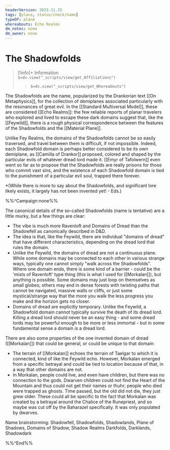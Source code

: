 ```yaml
---
headerVersion: 2023.11.25
tags: [place, status/check/name]
typeOf: plane
whereabouts: Echo Realms
dm_notes: none
dm_owner: none
---
```

# The Shadowfolds
>[!info]+ Information  
> `$=dv.view("_scripts/view/get_Affiliations")`  
>> `$=dv.view("_scripts/view/get_Whereabouts")`

The Shadowfolds are the name, popularized by the Drankorian text [[On Metaphysics]], for the collection of demiplanes associated particularly with the resonances of great evil. In the [[Standard Multiversal Model]], these are considered [[Echo Realms]]: the few reliable reports of planar travelers who explored and lived to escape these dark domains suggest that, like the [[Feywild]], there is a rough physical correspondence between the features of the Shadowfolds and the [[Material Plane]]. 

Unlike Fey Realms, the domains of the Shadowfolds cannot be so easily traversed, and travel between them is difficult, if not impossible. Indeed, each Shadowfold domain is perhaps better considered to be its own demiplane, as [[Camilla of Drankor]] proposed, colored and shaped by the particular evils of whatever dread lord made it. [[Emyr of Tafolwern]] even went so far as to propose that the Shadowfolds are really prisons for those who commit vast sins, and the existence of each Shadowfold domain is tied to the punishment of a particular evil soul, trapped there forever. 

*(While there is more to say about the Shadowfolds, and significant lore likely exists, it largely has not been invented yet! - Eds.)

%%^Campaign:none%%

The canonical details of the so-called Shadowfolds (name is tentative) are a little murky, but a few things are clear:
- The vibe is much more Ravenloft and Domains of Dread than the Shadowfell as canonically described in D&D. 
- The idea is that, like the Feywild, there are individual "domains of dread" that have different characteristics, depending on the dread lord that rules the domain. 
- Unlike the Feywild, the domains of dread are not a continuous plane. While some domains may be connected to each other in various strange ways, typically one cannot simply "walk across the Shadowfolds". Where one domain ends, there is some kind of a barrier - could be the 'mists of Ravenloft' type thing (this is what I used for [[Morkalan]]), but anything is possible. Some domains may just loop on themselves as small globes; others may end in dense forests with twisting paths that cannot be navigated, massive walls or cliffs, or just some mystical/strange way that the more you walk the less progress you make and the horizon gets no closer. 
- Domains of dread are explicitly temporary. Unlike the Feywild, a Shadowfold domain cannot typically survive the death of its dread lord. Killing a dread lord should never be an easy thing - and some dread lords may be powerful enough to be more or less immortal - but in some fundamental sense a domain *is* a dread lord. 

There are also some properties of the one invented domain of dread ([[Morkalan]]) that could be general, or could be unique to that domain:
- The terrain of [[Morkalan]] echoes the terrain of Taelgar to which it is connected, kind of like the Feywild echo. However, Morkalan emerged from a specific betrayal and could be tied to location because of that, in a way that other domains are not.
- In Morkalan, people could live, and even have children, but there was no connection to the gods. Dwarven children could not find the Heart of the Mountain and thus could not get their names or thuhr; people who died were trapped as ghosts. Time passed, but the old did not die, they just grew older. These could all be specific to the fact that Morkalan was created by a betrayal around the Chalice of the Runepriest, and so maybe was cut off by the Baharazel specifically. It was only populated by dwarves. 

Name brainstorming:
Shadowfell, Shadowfolds, Shadowlands, Plane of Shadows, Domains of Shadow, Shadow Realms
Darkfolds, Darklands, Shadowdark

%%^End%%